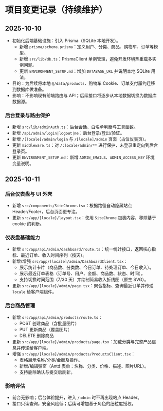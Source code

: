 # 项目变更记录（持续维护）

## 2025-10-10

- 初始化后端基础设施：引入 Prisma（SQLite 本地开发）。
  - 新增 `prisma/schema.prisma`：定义用户、分类、商品、购物车、订单等模型。
  - 新增 `src/lib/db.ts`：PrismaClient 单例管理，避免开发环境热重载多实例问题。
  - 更新 `ENVIRONMENT_SETUP.md`：增加 `DATABASE_URL` 并说明本地 SQLite 用法。
- 目的：为后续将本地 `@/data/products`、购物车 Cookie、订单支付履约迁移到数据库做准备。
- 影响：不影响现有前端路由与 API；后续接口将逐步从本地数据切换为数据库数据源。

### 后台登录与路由保护
- 新增 `src/lib/adminAuth.ts`：后台会话、白名单判断与工具函数。
- 新增 `/api/admin/login|logout|me`：后台登录/登出/验证。
- 新增 `/[locale]/admin/login` 与 `/[locale]/admin` 页面（占位仪表页）。
- 更新 `middleware.ts`：对 `/:locale/admin/**` 进行保护，未登录重定向到后台登录页。
- 更新 `ENVIRONMENT_SETUP.md`：新增 `ADMIN_EMAILS`、`ADMIN_ACCESS_KEY` 环境变量说明。


## 2025-10-11

### 后台仪表盘与 UI 外壳
- 新增 `src/components/SiteChrome.tsx`：根据路径自动隐藏站点 Header/Footer，后台页面更专注。
- 更新 `src/app/[locale]/layout.tsx`：使用 `SiteChrome` 包裹内容，移除基于 cookie 的判断。

### 仪表盘基础能力
- 新增 `src/app/api/admin/dashboard/route.ts`：统一统计接口，返回核心指标、最近订单、收入时间序列（按天）。
- 新增/增强 `src/app/[locale]/admin/DashboardClient.tsx`：
  - 展示统计卡片（商品数、分类数、今日订单、待处理订单、今日收入）。
  - 展示最近订单表格（订单号、用户、金额、商品数、状态、时间）。
  - 支持切换时间范围（7/30 天）并绘制简易收入折线图（原生 SVG）。
- 更新 `src/app/[locale]/admin/page.tsx`：聚合指标、查询最近订单并传递 `locale` 给客户端组件。

### 后台商品管理
- 新增 `src/app/api/admin/products/route.ts`：
  - POST 创建商品（含批量图片）
  - PUT 更新商品（覆盖图片）
  - DELETE 删除商品
- 更新 `src/app/[locale]/admin/products/page.tsx`：加载分类与完整产品信息并传递给客户端。
- 增强 `src/app/[locale]/admin/products/ProductsClient.tsx`：
  - 表格展示名称/分类/金额及操作。
  - 新增/编辑弹窗（Antd 表单：名称、分类、价格、描述、图片URL）。
  - 支持删除确认与提交后刷新。

### 影响评估
- 前台无影响；后台体验提升，进入 `/admin` 时不再出现站点 Header。
- 接口只读查询，安全风险低；后续可增加基于角色的细粒度授权。

